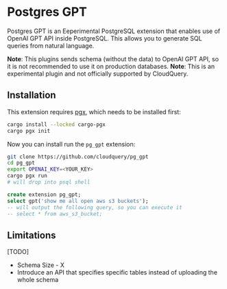 # Postgres GPT

Postgres GPT is an Eeperimental PostgreSQL extension that enables use of OpenAI GPT API inside PostgreSQL. This allows you to generate SQL queries from natural language.

**Note**: This plugins sends schema (without the data) to OpenAI GPT API, so it is not recommended to use it on production databases.
**Note**: This is an experimental plugin and not officially supported by CloudQuery.

## Installation

This extension requires [pgx](https://github.com/tcdi/pgx), which needs to be installed first:

```bash
cargo install --locked cargo-pgx
cargo pgx init
```

Now you can install run the `pg_gpt` extension:

```bash
git clone https://github.com/cloudquery/pg_gpt
cd pg_gpt
export OPENAI_KEY=<YOUR_KEY>
cargo pgx run
# will drop into psql shell
```

```sql
create extension pg_gpt;
select gpt('show me all open aws s3 buckets');
-- will output the following query, so you can execute it
-- select * from aws_s3_bucket;
```

## Limitations

[TODO]
* Schema Size - X
* Introduce an API that specifies specific tables instead of uploading the whole schema
